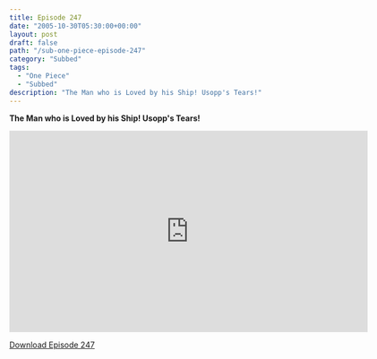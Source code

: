 ```yaml
---
title: Episode 247
date: "2005-10-30T05:30:00+00:00"
layout: post
draft: false
path: "/sub-one-piece-episode-247"
category: "Subbed"
tags:
  - "One Piece"
  - "Subbed"
description: "The Man who is Loved by his Ship! Usopp's Tears!"
---
```


**The Man who is Loved by his Ship! Usopp's Tears!**

<iframe width="640" height="360" src="https://www.rapidvideo.com/e/FXQH756R1I" frameborder="0" marginwidth=0 marginheight=0 scrolling=no allowfullscreen></iframe>

<a href="http://ouo.io/qs/eCodkFEQ?s=https://rapidvid.to/d/https://www.rapidvideo.com/e/FXQH756R1I">Download Episode 247</a>
